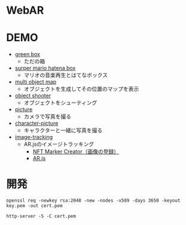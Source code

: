 # WebAR

# DEMO
- [green box](https://yuki-sakaguchi.github.io/web-ar/public/random_object/index.html)
  - ただの箱
- [surper mario hatena box](https://yuki-sakaguchi.github.io/web-ar/public/super_mario/index.html)
  - マリオの音楽再生とはてなボックス
- [multi object map](https://yuki-sakaguchi.github.io/web-ar/public/multi_object_map/index.html)
  - オブジェクトを生成してその位置のマップを表示
- [object shooter](https://yuki-sakaguchi.github.io/web-ar/public/shooter/index.html)
  - オブジェクトをシューティング
- [picture](https://yuki-sakaguchi.github.io/web-ar/public/picture/index.html)
  - カメラで写真を撮る
- [character-picture](https://yuki-sakaguchi.github.io/web-ar/public/character-picture/image.html)
  - キャラクターと一緒に写真を撮る
- [image-tracking](https://yuki-sakaguchi.github.io/web-ar/public/image-tracking/image.html)
  - AR.jsのイメージトラッキング
    - [NFT Marker Creator（画像の登録）](https://carnaux.github.io/NFT-Marker-Creator/)
    - [AR.js](https://github.com/AR-js-org/AR.js)

# 開発
```
openssl req -newkey rsa:2048 -new -nodes -x509 -days 3650 -keyout key.pem -out cert.pem
```

```
http-server -S -C cert.pem
```
 